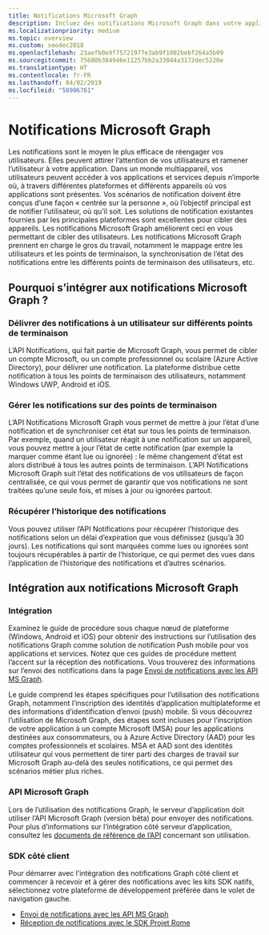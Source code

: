 ```yaml
---
title: Notifications Microsoft Graph
description: Incluez des notifications Microsoft Graph dans votre application pour réengager les utilisateurs d’une façon centrée sur la personne.
ms.localizationpriority: medium
ms.topic: overview
ms.custom: seodec2018
ms.openlocfilehash: 23aefb0e9f75721977e3ab9f1002bebf264a5b09
ms.sourcegitcommit: 75680b384946e11257bb2a33044a3172dec5220e
ms.translationtype: HT
ms.contentlocale: fr-FR
ms.lasthandoff: 04/02/2019
ms.locfileid: "58906761"
---
```

# <a name="microsoft-graph-notifications"></a>Notifications Microsoft Graph
Les notifications sont le moyen le plus efficace de réengager vos utilisateurs. Elles peuvent attirer l’attention de vos utilisateurs et ramener l’utilisateur à votre application. Dans un monde multiappareil, vos utilisateurs peuvent accéder à vos applications et services depuis n’importe où, à travers différentes plateformes et différents appareils où vos applications sont présentes.
Vos scénarios de notification doivent être conçus d’une façon « centrée sur la personne », où l’objectif principal est de notifier l’utilisateur, où qu’il soit. Les solutions de notification existantes fournies par les principales plateformes sont excellentes pour cibler des appareils. Les notifications Microsoft Graph améliorent ceci en vous permettant de cibler des utilisateurs. Les notifications Microsoft Graph prennent en charge le gros du travail, notamment le mappage entre les utilisateurs et les points de terminaison, la synchronisation de l’état des notifications entre les différents points de terminaison des utilisateurs, etc.

## <a name="why-integrate-with-microsoft-graph-notifications"></a>Pourquoi s’intégrer aux notifications Microsoft Graph ?

### <a name="deliver-notifications-to-a-user-across-different-endpoints"></a>Délivrer des notifications à un utilisateur sur différents points de terminaison
L’API Notifications, qui fait partie de Microsoft Graph, vous permet de cibler un compte Microsoft, ou un compte professionnel ou scolaire (Azure Active Directory), pour délivrer une notification. La plateforme distribue cette notification à tous les points de terminaison des utilisateurs, notamment Windows UWP, Android et iOS.

### <a name="manage-notifications-across-endpoints"></a>Gérer les notifications sur des points de terminaison
L’API Notifications Microsoft Graph vous permet de mettre à jour l’état d’une notification et de synchroniser cet état sur tous les points de terminaison. Par exemple, quand un utilisateur réagit à une notification sur un appareil, vous pouvez mettre à jour l’état de cette notification (par exemple la marquer comme étant lue ou ignorée) : le même changement d’état est alors distribué à tous les autres points de terminaison. L’API Notifications Microsoft Graph suit l’état des notifications de vos utilisateurs de façon centralisée, ce qui vous permet de garantir que vos notifications ne sont traitées qu’une seule fois, et mises à jour ou ignorées partout.

### <a name="retrieve-notification-history"></a>Récupérer l’historique des notifications
Vous pouvez utiliser l’API Notifications pour récupérer l’historique des notifications selon un délai d’expiration que vous définissez (jusqu’à 30 jours). Les notifications qui sont marquées comme lues ou ignorées sont toujours récupérables à partir de l’historique, ce qui permet des vues dans l’application de l’historique des notifications et d’autres scénarios.

## <a name="integrating-with-microsoft-graph-notifications"></a>Intégration aux notifications Microsoft Graph

### <a name="onboarding"></a>Intégration
Examinez le guide de procédure sous chaque nœud de plateforme (Windows, Android et iOS) pour obtenir des instructions sur l’utilisation des notifications Graph comme solution de notification Push mobile pour vos applications et services. Notez que ces guides de procédure mettent l’accent sur la réception des notifications. Vous trouverez des informations sur l’envoi des notifications dans la page [Envoi de notifications avec les API MS Graph](sending-notifications.md).

Le guide comprend les étapes spécifiques pour l’utilisation des notifications Graph, notamment l’inscription des identités d’application multiplateforme et des informations d’identification d’envoi (push) mobile. Si vous découvrez l’utilisation de Microsoft Graph, des étapes sont incluses pour l’inscription de votre application à un compte Microsoft (MSA) pour les applications destinées aux consommateurs, ou à Azure Active Directory (AAD) pour les comptes professionnels et scolaires. MSA et AAD sont des identités utilisateur qui vous permettent de tirer parti des charges de travail sur Microsoft Graph au-delà des seules notifications, ce qui permet des scénarios métier plus riches. 

### <a name="microsoft-graph-apis"></a>API Microsoft Graph
Lors de l’utilisation des notifications Graph, le serveur d’application doit utiliser l’API Microsoft Graph (version bêta) pour envoyer des notifications. Pour plus d’informations sur l’intégration côté serveur d’application, consultez les [documents de référence de l’API](https://developer.microsoft.com/graph/docs/api-reference/beta/resources/notifications-api-overview) concernant son utilisation. 

### <a name="client-side-sdk"></a>SDK côté client
Pour démarrer avec l’intégration des notifications Graph côté client et commencer à recevoir et à gérer des notifications avec les kits SDK natifs, sélectionnez votre plateforme de développement préférée dans le volet de navigation gauche. 

* [Envoi de notifications avec les API MS Graph](sending-notifications.md)
* [Réception de notifications avec le SDK Projet Rome](receiving-notifications.md)
